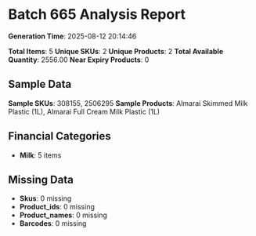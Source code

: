 # Batch 665 Analysis Report

**Generation Time**: 2025-08-12 20:14:46

**Total Items**: 5
**Unique SKUs**: 2
**Unique Products**: 2
**Total Available Quantity**: 2556.00
**Near Expiry Products**: 0

## Sample Data
**Sample SKUs**: 308155, 2506295
**Sample Products**: Almarai Skimmed Milk Plastic (1L), Almarai Full Cream Milk Plastic (1L)

## Financial Categories
- **Milk**: 5 items

## Missing Data
- **Skus**: 0 missing
- **Product_ids**: 0 missing
- **Product_names**: 0 missing
- **Barcodes**: 0 missing
